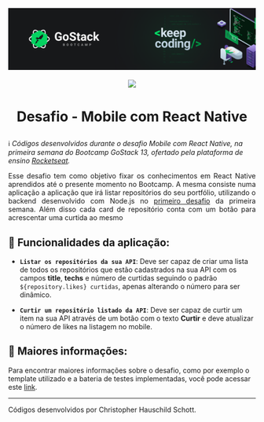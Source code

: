 <div align="center">
  <img src="https://github.com/ChristopherHauschild/bootcamp-gostack-13-rocketseat/blob/master/gostack.png?raw=true">
</div> <br />

<div align="center">
  <img src="https://img.shields.io/static/v1?label=reactjs&message=frontend&color=informational&style=for-the-badge&logo=REACT"/>
</div>

# <p align="center">Desafio - Mobile com React Native</p>

:information_source: <i>Códigos desenvolvidos durante o desafio Mobile com React Native, na primeira semana do Bootcamp GoStack 13, ofertado pela plataforma de ensino [Rocketseat](https://rocketseat.com.br/).</i>

<p align="justify">
Esse desafio tem como objetivo fixar os conhecimentos em React Native aprendidos até o presente momento no Bootcamp. A mesma consiste numa aplicação a aplicação que irá listar repositórios do seu portfólio, utilizando o backend desenvolvido com Node.js no <a href="https://github.com/ChristopherHauschild/desafio-nodejs-semana01-gostack/" target='_blank'>primeiro desafio</a> da primeira semana. Além disso cada card de repositório conta com um botão para acrescentar uma curtida ao mesmo
</p>

## :rocket: Funcionalidades da aplicação:

- **`Listar os repositórios da sua API`**: Deve ser capaz de criar uma lista de todos os repositórios que estão cadastrados na sua API com os campos **title**, **techs** e número de curtidas seguindo o padrão `${repository.likes} curtidas`, apenas alterando o número para ser dinâmico.

- **`Curtir um repositório listado da API`**: Deve ser capaz de curtir um item na sua API através de um botão com o texto **Curtir** e deve atualizar o número de likes na listagem no mobile.

## :pushpin: Maiores informações:

Para encontrar maiores informações sobre o desafio, como por exemplo o template utilizado e a bateria de testes implementadas, você pode acessar este [link](https://github.com/rocketseat-education/gostack-template-conceitos-react-native).

<hr>

Códigos desenvolvidos por Christopher Hauschild Schott.

